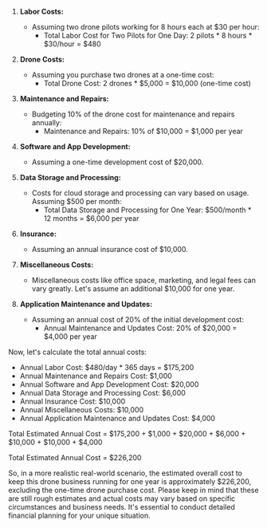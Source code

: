 1. **Labor Costs:**

   - Assuming two drone pilots working for 8 hours each at $30 per hour:
     - Total Labor Cost for Two Pilots for One Day: 2 pilots * 8 hours * $30/hour = $480

2. **Drone Costs:**

   - Assuming you purchase two drones at a one-time cost:
     - Total Drone Cost: 2 drones * $5,000 = $10,000 (one-time cost)

3. **Maintenance and Repairs:**

   - Budgeting 10% of the drone cost for maintenance and repairs annually:
     - Maintenance and Repairs: 10% of $10,000 = $1,000 per year

4. **Software and App Development:**

   - Assuming a one-time development cost of $20,000.

5. **Data Storage and Processing:**

   - Costs for cloud storage and processing can vary based on usage. Assuming $500 per month:
     - Total Data Storage and Processing for One Year: $500/month * 12 months = $6,000 per year

6. **Insurance:**

   - Assuming an annual insurance cost of $10,000.

7. **Miscellaneous Costs:**
   - Miscellaneous costs like office space, marketing, and legal fees can vary greatly. Let's assume an additional $10,000 for one year.

8. **Application Maintenance and Updates:**

   - Assuming an annual cost of 20% of the initial development cost:
     - Annual Maintenance and Updates Cost: 20% of $20,000 = $4,000 per year

Now, let's calculate the total annual costs:

- Annual Labor Cost: $480/day * 365 days = $175,200
- Annual Maintenance and Repairs Cost: $1,000
- Annual Software and App Development Cost: $20,000
- Annual Data Storage and Processing Cost: $6,000
- Annual Insurance Cost: $10,000
- Annual Miscellaneous Costs: $10,000
- Annual Application Maintenance and Updates Cost: $4,000

Total Estimated Annual Cost = 
$175,200 + $1,000 + $20,000 + $6,000 + $10,000 + $10,000 + $4,000

Total Estimated Annual Cost = $226,200

So, in a more realistic real-world scenario, the estimated overall cost to keep this drone business running for one year is approximately $226,200, excluding the one-time drone purchase cost. Please keep in mind that these are still rough estimates and actual costs may vary based on specific circumstances and business needs. It's essential to conduct detailed financial planning for your unique situation.
